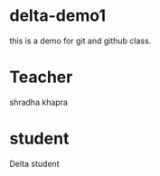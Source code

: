 # delta-demo1
this is a demo for git and github class.

# Teacher
shradha khapra 
# student
Delta student
